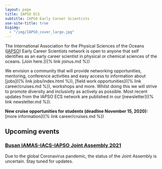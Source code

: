 ```yaml
---
layout: page
title: IAPSO ECS
subtitle: IAPSO Early Career Scientists
use-site-title: true
bigimg:
  - "/img/IAPSO_cover_large.jpg"
---
```


The International Association for the Physical Sciences of the Oceans ([IAPSO](http://iapso.iugg.org/)) Early Career Scientists network is open to anyone  that self identifies as an early career scientist in physical or chemical sciences of the oceans. [Join here.]({% link joinus.md %})

We envision a community that will provide networking opportunities, mentoring, conference activities and easy access to information about [jobs]({% link jobs/index.html %}), [field work opportunities]({% link career/cruises.md %}), workshops and more. Whilst doing this we will strive to promote diversity and inclusivity as actively as possible. Most recent updates from the IAPSO ECS network are published in our [newsletter]({% link newsletter.md %}).

**New cruise opportunities for students (deadline November 15, 2020):** [more information]({% link career/cruises.md %})


## Upcoming events

### [Busan IAMAS-IACS-IAPSO Joint Assembly 2021](http://www.baco-21.org/2021/english/main/index_en.asp)

Due to the global Coronavirus pandemic, the status of the Joint Assembly is uncertain. Stay tuned for updates.
